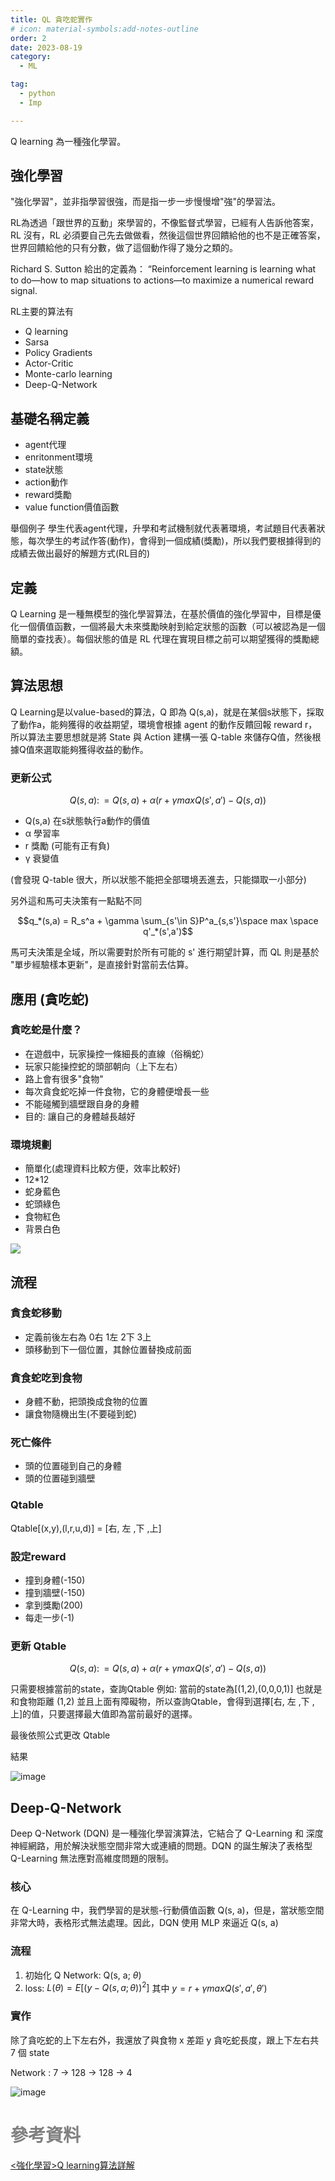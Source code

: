 ```yaml
---
title: QL 貪吃蛇實作
# icon: material-symbols:add-notes-outline
order: 2
date: 2023-08-19
category:
  - ML

tag:
  - python
  - Imp

---
```




Q learning 為一種強化學習。

## 強化學習

"強化學習"，並非指學習很強，而是指一步一步慢慢增"強"的學習法。

RL為透過「跟世界的互動」來學習的，不像監督式學習，已經有人告訴他答案，RL 沒有，RL 必須要自己先去做做看，然後這個世界回饋給他的也不是正確答案，世界回饋給他的只有分數，做了這個動作得了幾分之類的。

<!-- more -->

Richard S. Sutton 給出的定義為： “Reinforcement learning is learning what to do—how to map situations to actions—to maximize a numerical reward signal.

RL主要的算法有
- Q learning
- Sarsa
- Policy Gradients
- Actor-Critic
- Monte-carlo learning
- Deep-Q-Network

## 基礎名稱定義
- agent代理
- enritonment環境
- state狀態
- action動作
- reward獎勵
- value function價值函數


舉個例子
學生代表agent代理，升學和考試機制就代表著環境，考試題目代表著狀態，每次學生的考試作答(動作)，會得到一個成績(獎勵)，所以我們要根據得到的成績去做出最好的解題方式(RL目的)



## 定義
Q Learning 是一種無模型的強化學習算法，在基於價值的強化學習中，目標是優化一個價值函數，一個將最大未來獎勵映射到給定狀態的函數（可以被認為是一個簡單的查找表）。每個狀態的值是 RL 代理在實現目標之前可以期望獲得的獎勵總額。

## 算法思想

Q Learning是以value-based的算法，Q 即為 Q(s,a)，就是在某個s狀態下，採取了動作a，能夠獲得的收益期望，環境會根據 agent 的動作反饋回報 reward r，所以算法主要思想就是將 State 與 Action 建構一張 Q-table 來儲存Q值，然後根據Q值來選取能夠獲得收益的動作。

### 更新公式


$$
Q(s,a)\colon=Q(s,a) + \alpha(r + \gamma maxQ(s',a') - Q(s,a))
$$


- Q(s,a) 在s狀態執行a動作的價值
- α 學習率
- r 獎勵 (可能有正有負)
- γ 衰變值

(會發現 Q-table 很大，所以狀態不能把全部環境丟進去，只能擷取一小部分)

另外這和馬可夫決策有一點點不同

$$q_*(s,a) = R_s^a + \gamma \sum_{s'\in S}P^a_{s,s'}\space max \space q'_*(s',a')$$

馬可夫決策是全域，所以需要對於所有可能的 s' 進行期望計算，而 QL 則是基於 "單步經驗樣本更新"，是直接針對當前去估算。 

## 應用 (貪吃蛇)

### 貪吃蛇是什麼？

- 在遊戲中，玩家操控一條細長的直線（俗稱蛇）
- 玩家只能操控蛇的頭部朝向（上下左右）
- 路上會有很多"食物"
- 每次貪食蛇吃掉一件食物，它的身體便增長一些
- 不能碰觸到牆壁跟自身的身體
- 目的: 讓自己的身體越長越好

### 環境規劃

- 簡單化(處理資料比較方便，效率比較好)
- 12*12
- 蛇身藍色
- 蛇頭綠色
- 食物紅色
- 背景白色

![](https://hackmd.io/_uploads/rJ-KnVcNh.png)

## 流程

### 貪食蛇移動

- 定義前後左右為 0右 1左 2下 3上
- 頭移動到下一個位置，其餘位置替換成前面

### 貪食蛇吃到食物

- 身體不動，把頭換成食物的位置
- 讓食物隨機出生(不要碰到蛇)

### 死亡條件

- 頭的位置碰到自己的身體
- 頭的位置碰到牆壁

### Qtable

Qtable[(x,y),(l,r,u,d)] = [右, 左 ,下 ,上]

### 設定reward

- 撞到身體(-150)
- 撞到牆壁(-150)
- 拿到獎勵(200)
- 每走一步(-1)

### 更新 Qtable


$$
Q(s,a) \colon= Q(s,a) + \alpha(r + \gamma maxQ(s',a') - Q(s,a))
$$

只需要根據當前的state，查詢Qtable 例如: 當前的state為[(1,2),(0,0,0,1)] 也就是和食物距離 (1,2) 並且上面有障礙物，所以查詢Qtable，會得到選擇[右, 左 ,下 ,上]的值，只要選擇最大值即為當前最好的選擇。

最後依照公式更改 Qtable

結果

![image](https://hackmd.io/_uploads/SJxByRmQJl.png)

## Deep-Q-Network

Deep Q-Network (DQN) 是一種強化學習演算法，它結合了 Q-Learning 和 深度神經網路，用於解決狀態空間非常大或連續的問題。DQN 的誕生解決了表格型 Q-Learning 無法應對高維度問題的限制。

### 核心

在 Q-Learning 中，我們學習的是狀態-行動價值函數 Q(s, a)，但是，當狀態空間非常大時，表格形式無法處理。因此，DQN 使用 MLP 來逼近 Q(s, a)


### 流程

1. 初始化 Q Network: Q(s, a; $\theta$)
2. loss: $L(\theta) = E[(y-Q(s, a; \theta))^2]$
    其中 $y = r + \gamma max Q(s', a', \theta')$ 

### 實作

除了貪吃蛇的上下左右外，我還放了與食物 x 差距 y 貪吃蛇長度，跟上下左右共 7 個 state

Network : 7 -> 128 -> 128 -> 4

![image](https://hackmd.io/_uploads/SytF4CQXyg.png)




<h1 style = "color:gray">參考資料</h1>

[<強化學習>Q learning算法詳解](https://blog.csdn.net/qq_30615903/article/details/80739243)
